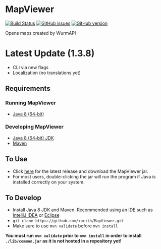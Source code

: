 # MapViewer

[![Build Status](https://travis-ci.org/keenan-v1/MapViewer.svg?branch=master)](https://travis-ci.org/keenan-v1/MapViewer)
[![GitHub issues](https://img.shields.io/github/issues/keenan-v1/MapViewer.svg)](https://github.com/keenan-v1/MapViewer/issues)
[![GitHub version](https://badge.fury.io/gh/keenan-v1%2FMapViewer.svg)](https://github.com/keenan-v1/MapViewer/releases/latest)

Opens maps created by WurmAPI

# Latest Update (1.3.8)
- CLI via new flags
- Localization (no translations yet)

## Requirements
### Running MapViewer
- [Java 8 (64-bit)](http://www.oracle.com/technetwork/java/javase/downloads/jre8-downloads-2133155.html)

### Developing MapViewer
- [Java 8 (64-bit) JDK](http://www.oracle.com/technetwork/java/javase/downloads/jdk8-downloads-2133151.html)
- [Maven](http://maven.apache.org/install.html)

## To Use
- Click [here](https://github.com/xorith/MapViewer/releases/latest) for the latest release and download the MapViewer jar.
- For most users, double-clicking the jar will run the program if Java is installed correctly on your system.

## To Develop
- Install Java 8 JDK and Maven. Recommended using an IDE such as [IntelliJ IDEA](https://www.jetbrains.com/idea/download/) or [Eclipse](https://www.eclipse.org/downloads/)
- `git clone https://github.com/xorith/MapViewer.git`
- Make sure to use `mvn validate` before `mvn install`

__You must run `mvn validate` prior to `mvn install` in order to install `./lib/common.jar` as it is not hosted in a repository yet!__

